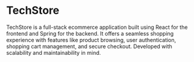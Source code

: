 # TechStore
TechStore is a full-stack ecommerce application built using React for the frontend and Spring for the backend. It offers a seamless shopping experience with features like product browsing, user authentication, shopping cart management, and secure checkout. Developed with scalability and maintainability in mind.
